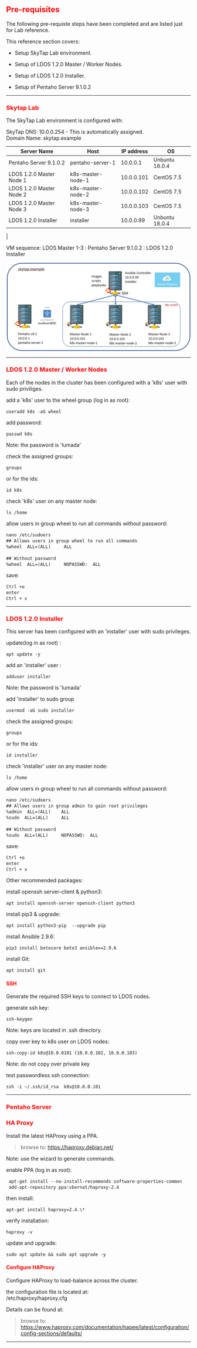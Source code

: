 ## <font color='red'>Pre-requisites</font>
The following pre-requiste steps have been completed and are listed just for Lab reference. 

This reference section covers:
  * Setup SkyTap Lab environment. 
     
  * Setup of LDOS 1.2.0 Master / Worker Nodes.  
  * Setup of LDOS 1.2.0 Installer.
  * Setup of Pentaho Server 9.1.0.2


---


### <font color='red'>Skytap Lab</font>
The SkyTap Lab environment is configured with: 

SkyTap DNS: 10.0.0.254 - This is automatically assigned.  
Domain Name: skytap.example  

| Server Name               | Host              |  IP address | OS               |
| ------------------------- | ------------------| ----------- | ---------------- |
| Pentaho Server 9.1.0.2    | pentaho-server-1  | 10.0.0.1    | Unbuntu 18.0.4   |
| LDOS 1.2.0 Master Node 1  | k8s-master-node-1 | 10.0.0.101  | CentOS 7.5       |    
| LDOS 1.2.0 Master Node 2  | k8s-master-node-2 | 10.0.0.102  | CentOS 7.5       |
| LDOS 1.2.0 Master Node 3  | k8s-master-node-3 | 10.0.0.103  | CentOS 7.5       |
| LDOS 1.2.0 Installer      | installer         | 10.0.0.99   | Unbuntu 18.0.4   | 
|


VM sequence: LDOS Master 1-3 : Pentaho Server 9.1.0.2 : LDOS 1.2.0 Installer   


![SkyTap Lab](assets/skytap_lab.png)


---


### <font color='red'>LDOS 1.2.0 Master / Worker Nodes</font>
Each of the nodes in the cluster has been configured with a 'k8s' user with sudo priviliges.

add a 'k8s' user to the wheel group (log in as root):
```
useradd k8s -aG wheel
```
add password:
```
passwd k8s
```
Note: the password is 'lumada'  

check the assigned groups:
```
groups
```
or for the ids:
```
id k8s
```
check 'k8s' user on any master node:
```
ls /home
```
allow users in group wheel to run all commands without password:
```
nano /etc/sudoers
## Allows users in group wheel to run all commands
%wheel  ALL=(ALL)     ALL

## Without password
%wheel  ALL=(ALL)     NOPASSWD:  ALL
```
save:
```
Ctrl +o
enter
Ctrl + x
```

---


### <font color='red'>LDOS 1.2.0 Installer</font>
This server has been configured with an 'installer' user with sudo privileges.  

update(log in as root) :
```
apt update -y
```
add an 'installer' user :
```
adduser installer
```
Note: the password is 'lumada'  

add 'installer' to sudo group
```
usermod -aG sudo installer
```
check the assigned groups:
```
groups
```
or for the ids:
```
id installer
```
check 'installer' user on any master node:
```
ls /home
```
allow users in group wheel to run all commands without password:
```
nano /etc/sudoers
## Allows users in group admin to gain root privileges
%admin  ALL=(ALL)    ALL
%sudo  ALL=(ALL)     ALL  

## Without password
%sudo  ALL=(ALL)     NOPASSWD:  ALL
```
save:
```
Ctrl +o
enter
Ctrl + x
```

Other recommended packages:

install openssh server-client & python3:
```
apt install openssh-server openssh-client python3
```
install pip3 & upgrade:
```
apt install python3-pip  --upgrade pip
```
install Ansible 2.9.6:
```
pip3 install botocore boto3 ansible==2.9.6
```
install Git:
```
apt install git
```

#### <font color='red'>SSH</font>
Generate the required SSH keys to connect to LDOS nodes.

generate ssh key:
```
ssh-keygen
```
Note: keys are located in .ssh directory.

copy over key to k8s user on LDOS nodes:
```
ssh-copy-id k8s@10.0.0101 (10.0.0.102, 10.0.0.103)
```
Note: do not copy over private key  

test passwordless ssh connection:
```
ssh -i ~/.ssh/id_rsa  k8s@10.0.0.101
```


---


### <font color='red'>Pentaho Server</font>


### <font color='red'>HA Proxy</font>
Install the latest HAProxy using a PPA.

  > browse to: https://haproxy.debian.net/

 Note: use the wizard to generate commands.

 enable PPA (log in as root):
```
 apt-get install --no-install-recommends software-properties-common
 add-apt-repository ppa:vbernat/haproxy-2.4
```
then install:
```
apt-get install haproxy=2.4.\*
```
verify installation:
```
haproxy -v
```
update and upgrade:
```
sudo apt update && sudo apt upgrade -y
```

#### <font color='red'>Configure HAProxy</font>
Configure HAProxy to load-balance across the cluster.

the configuration file is located at:  
/etc/haproxy/haproxy.cfg

Details can be found at: 
  > browse to: https://www.haproxy.com/documentation/hapee/latest/configuration/config-sections/defaults/


---
